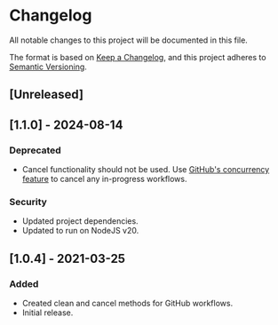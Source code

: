 # Changelog

All notable changes to this project will be documented in this file.

The format is based on [Keep a Changelog](https://keepachangelog.com/en/1.1.0/),
and this project adheres to [Semantic Versioning](https://semver.org/spec/v2.0.0.html).

## [Unreleased]

## [1.1.0] - 2024-08-14

### Deprecated

- Cancel functionality should not be used. Use [GitHub's concurrency feature](https://docs.github.com/en/actions/writing-workflows/choosing-what-your-workflow-does/using-concurrency) to cancel any in-progress workflows.

### Security

- Updated project dependencies.
- Updated to run on NodeJS v20.

## [1.0.4] - 2021-03-25

### Added

- Created clean and cancel methods for GitHub workflows.
- Initial release.
